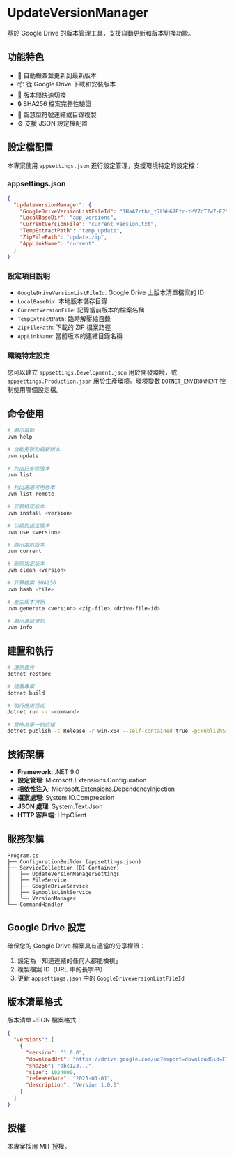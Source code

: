 # UpdateVersionManager

基於 Google Drive 的版本管理工具，支援自動更新和版本切換功能。

## 功能特色

- 🚀 自動檢查並更新到最新版本
- 📦 從 Google Drive 下載和安裝版本
- 🔄 版本間快速切換
- 🔒 SHA256 檔案完整性驗證
- 🔗 智慧型符號連結或目錄複製
- ⚙️ 支援 JSON 設定檔配置

## 設定檔配置

本專案使用 `appsettings.json` 進行設定管理，支援環境特定的設定檔：

### appsettings.json
```json
{
  "UpdateVersionManager": {
    "GoogleDriveVersionListFileId": "1HaA7rtbn_t7LWH67Pfr-tMV7cT7w7-E2",
    "LocalBaseDir": "app_versions",
    "CurrentVersionFile": "current_version.txt",
    "TempExtractPath": "temp_update",
    "ZipFilePath": "update.zip",
    "AppLinkName": "current"
  }
}
```

### 設定項目說明

- `GoogleDriveVersionListFileId`: Google Drive 上版本清單檔案的 ID
- `LocalBaseDir`: 本地版本儲存目錄
- `CurrentVersionFile`: 記錄當前版本的檔案名稱
- `TempExtractPath`: 臨時解壓縮目錄
- `ZipFilePath`: 下載的 ZIP 檔案路徑
- `AppLinkName`: 當前版本的連結目錄名稱

### 環境特定設定

您可以建立 `appsettings.Development.json` 用於開發環境，或 `appsettings.Production.json` 用於生產環境。環境變數 `DOTNET_ENVIRONMENT` 控制使用哪個設定檔。

## 命令使用

```bash
# 顯示幫助
uvm help

# 自動更新到最新版本
uvm update

# 列出已安裝版本
uvm list

# 列出遠端可用版本
uvm list-remote

# 安裝特定版本
uvm install <version>

# 切換到指定版本
uvm use <version>

# 顯示當前版本
uvm current

# 刪除指定版本
uvm clean <version>

# 計算檔案 SHA256
uvm hash <file>

# 產生版本資訊
uvm generate <version> <zip-file> <drive-file-id>

# 顯示連結資訊
uvm info
```

## 建置和執行

```bash
# 還原套件
dotnet restore

# 建置專案
dotnet build

# 執行應用程式
dotnet run -- <command>

# 發佈為單一執行檔
dotnet publish -c Release -r win-x64 --self-contained true -p:PublishSingleFile=true
```

## 技術架構

- **Framework**: .NET 9.0
- **設定管理**: Microsoft.Extensions.Configuration
- **相依性注入**: Microsoft.Extensions.DependencyInjection
- **檔案處理**: System.IO.Compression
- **JSON 處理**: System.Text.Json
- **HTTP 客戶端**: HttpClient

## 服務架構

```
Program.cs
├── ConfigurationBuilder (appsettings.json)
├── ServiceCollection (DI Container)
│   ├── UpdateVersionManagerSettings
│   ├── FileService
│   ├── GoogleDriveService
│   ├── SymbolicLinkService
│   └── VersionManager
└── CommandHandler
```

## Google Drive 設定

確保您的 Google Drive 檔案具有適當的分享權限：
1. 設定為「知道連結的任何人都能檢視」
2. 複製檔案 ID（URL 中的長字串）
3. 更新 `appsettings.json` 中的 `GoogleDriveVersionListFileId`

## 版本清單格式

版本清單 JSON 檔案格式：

```json
{
  "versions": [
    {
      "version": "1.0.0",
      "downloadUrl": "https://drive.google.com/uc?export=download&id=FILE_ID",
      "sha256": "abc123...",
      "size": 1024000,
      "releaseDate": "2025-01-01",
      "description": "Version 1.0.0"
    }
  ]
}
```

## 授權

本專案採用 MIT 授權。
